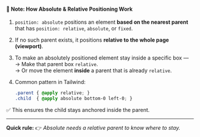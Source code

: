 #### 📝 **Note:** How Absolute & Relative Positioning Work

1. `position: absolute` positions an element **based on the nearest parent** that has `position: relative`, `absolute`, or `fixed`.    
2. If no such parent exists, it positions **relative to the whole page (viewport)**.    
3. To make an absolutely positioned element stay inside a specific box —  
    → Make that parent box `relative`.  
    → Or move the element **inside** a parent that is already `relative`.    
4. Common pattern in Tailwind:

	```css
	.parent { @apply relative; }
	.child  { @apply absolute bottom-0 left-0; }
	```

✅ This ensures the child stays anchored inside the parent.    

---

**Quick rule:**  👉 _Absolute needs a relative parent to know where to stay._